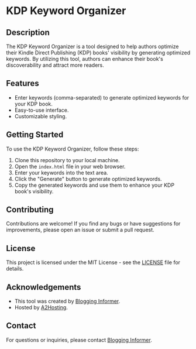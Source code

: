 # KDP Keyword Organizer

## Description
The KDP Keyword Organizer is a tool designed to help authors optimize their Kindle Direct Publishing (KDP) books' visibility by generating optimized keywords. By utilizing this tool, authors can enhance their book's discoverability and attract more readers.

## Features
- Enter keywords (comma-separated) to generate optimized keywords for your KDP book.
- Easy-to-use interface.
- Customizable styling.

## Getting Started
To use the KDP Keyword Organizer, follow these steps:
1. Clone this repository to your local machine.
2. Open the `index.html` file in your web browser.
3. Enter your keywords into the text area.
4. Click the "Generate" button to generate optimized keywords.
5. Copy the generated keywords and use them to enhance your KDP book's visibility.

## Contributing
Contributions are welcome! If you find any bugs or have suggestions for improvements, please open an issue or submit a pull request.

## License
This project is licensed under the MIT License - see the [LICENSE](LICENSE) file for details.

## Acknowledgements
- This tool was created by [Blogging Informer](https://blogginginformer.com/).
- Hosted by [A2Hosting](https://trackeva.com/a2hosting).

## Contact
For questions or inquiries, please contact [Blogging Informer](https://blogginginformer.com/contact/).
